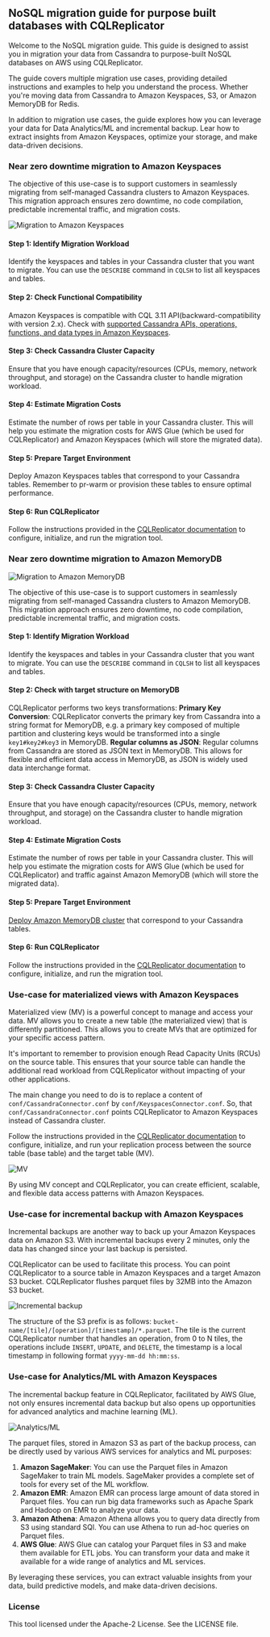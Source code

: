 ## NoSQL migration guide for purpose built databases with CQLReplicator

Welcome to the NoSQL migration guide. This guide is designed to assist you in migration your data from Cassandra to
purpose-built NoSQL databases on AWS using CQLReplicator.

The guide covers multiple migration use cases, providing detailed instructions and examples to help you understand
the process. Whether you're moving data from Cassandra to Amazon Keyspaces, S3, or Amazon MemoryDB for Redis.

In addition to migration use cases, the guide explores how you can leverage your data for Data Analytics/ML and
incremental
backup. Lear how to extract insights from Amazon Keyspaces, optimize your storage, and make data-driven decisions.

### Near zero downtime migration to Amazon Keyspaces

The objective of this use-case is to support customers in seamlessly migrating from self-managed Cassandra clusters to
Amazon Keyspaces.
This migration approach ensures zero downtime, no code compilation, predictable incremental traffic, and migration
costs.

![](usecase-cass-to-keyspaces.png "Migration to Amazon Keyspaces")

#### Step 1: Identify Migration Workload

Identify the keyspaces and tables in your Cassandra cluster that you want to migrate. You can use the `DESCRIBE` command
in `CQLSH` to list all keyspaces and tables.

#### Step 2: Check Functional Compatibility

Amazon Keyspaces is compatible with CQL 3.11 API(backward-compatibility with version 2.x). Check
with [supported Cassandra APIs,
operations, functions, and data types in Amazon Keyspaces](https://docs.aws.amazon.com/keyspaces/latest/devguide/cassandra-apis.html).

#### Step 3: Check Cassandra Cluster Capacity

Ensure that you have enough capacity/resources (CPUs, memory, network throughput, and storage) on the Cassandra cluster
to handle
migration workload.

#### Step 4: Estimate Migration Costs

Estimate the number of rows per table in your Cassandra cluster. This will help you estimate the migration costs for
AWS Glue (which be used for CQLReplicator) and Amazon Keyspaces (which will store the migrated data).

#### Step 5: Prepare Target Environment

Deploy Amazon Keyspaces tables that correspond to your Cassandra tables. Remember to pr-warm or provision these tables
to ensure
optimal performance.

#### Step 6: Run CQLReplicator

Follow the instructions provided in the [CQLReplicator documentation](glue/README.MD) to configure, initialize, and run
the migration tool.

### Near zero downtime migration to Amazon MemoryDB

![](usecase-cass-to-memorydb.png "Migration to Amazon MemoryDB")

The objective of this use-case is to support customers in seamlessly migrating from self-managed Cassandra clusters to
Amazon MemoryDB.
This migration approach ensures zero downtime, no code compilation, predictable incremental traffic, and migration
costs.

#### Step 1: Identify Migration Workload

Identify the keyspaces and tables in your Cassandra cluster that you want to migrate. You can use the `DESCRIBE` command
in `CQLSH` to list all keyspaces and tables.

#### Step 2: Check with target structure on MemoryDB

CQLReplicator performs two keys transformations:
**Primary Key Conversion**: CQLReplicator converts the primary key from Cassandra into a string format for MemoryDB,
e.g.
a primary key composed of multiple partition and clustering keys would be transformed into a single `key1#key2#key3` in
MemoryDB.
**Regular columns as JSON**: Regular columns from Cassandra are stored as JSON text in MemoryDB. This allows for
flexible and efficient
data access in MemoryDB, as JSON is widely used data interchange format.

#### Step 3: Check Cassandra Cluster Capacity

Ensure that you have enough capacity/resources (CPUs, memory, network throughput, and storage) on the Cassandra cluster
to handle
migration workload.

#### Step 4: Estimate Migration Costs

Estimate the number of rows per table in your Cassandra cluster. This will help you estimate the migration costs for
AWS Glue (which be used for CQLReplicator) and traffic against Amazon MemoryDB (which will store the migrated data).

#### Step 5: Prepare Target Environment

[Deploy Amazon MemoryDB cluster](https://docs.aws.amazon.com/memorydb/latest/devguide/set-up.html) that correspond to
your Cassandra tables.

#### Step 6: Run CQLReplicator

Follow the instructions provided in the [CQLReplicator documentation](glue/README.MD) to configure, initialize, and run
the migration tool.

### Use-case for materialized views with Amazon Keyspaces

Materialized view (MV) is a powerful concept to manage and access your data. MV allows you to create a new table
(the materialized view) that is differently partitioned. This allows you to create MVs that are optimized for
your specific access pattern.

It's important to remember to provision enough Read Capacity Units (RCUs) on the source table. This ensures that
your source table can handle the additional read workload from CQLReplicator without impacting of your other
applications.

The main change you need to do is to replace a content of `conf/CassandraConnector.conf`
by `conf/KeyspacesConnector.conf`.
So, that `conf/CassandraConnector.conf` points CQLReplicator to Amazon Keyspaces instead of Cassandra cluster.

Follow the instructions provided in the [CQLReplicator documentation](glue/README.MD) to configure, initialize, and run
your replication process between the source table (base table) and the target table (MV).

![](usecase-keyspaces-gsi-mv.png "MV")

By using MV concept and CQLReplicator, you can create efficient, scalable, and flexible data access patterns with
Amazon Keyspaces.

### Use-case for incremental backup with Amazon Keyspaces

Incremental backups are another way to back up your Amazon Keyspaces data on Amazon S3. With incremental backups every
2 minutes, only the data has changed since your last backup is persisted.

CQLReplicator can be used to facilitate this process. You can point CQLReplicator to a source table in Amazon Keyspaces
and a target Amazon S3 bucket. CQLReplicator flushes parquet files by 32MB into the Amazon S3 bucket.

![](usecase-cass-to-S3.png "Incremental backup")

The structure of the S3 prefix is as follows: `bucket-name/[tile]/[operation]/[timestamp]/*.parquet`.
The tile is the current CQLReplicator number that handles an operation, from 0 to N tiles, the operations include
`INSERT`, `UPDATE`, and `DELETE`, the timestamp is a local timestamp in following format `yyyy-mm-dd hh:mm:ss`.

### Use-case for Analytics/ML with Amazon Keyspaces

The incremental backup feature in CQLReplicator, facilitated by AWS Glue, not only ensures incremental data backup but
also opens up opportunities for advanced analytics and machine learning (ML).

![](usecase-keyspaces-analytics.png "Analytics/ML")

The parquet files, stored in Amazon S3 as part of the backup process, can be directly used by various AWS services for
analytics and ML purposes:

1. **Amazon SageMaker**: You can use the Parquet files in Amazon SageMaker to train ML models. SageMaker provides a
   complete
   set of tools for every set of the ML workflow.
2. **Amazon EMR**: Amazon EMR can process large amount of data stored in Parquet files. You can run big data frameworks
   such as Apache Spark and Hadoop on EMR to analyze your data.
3. **Amazon Athena**: Amazon Athena allows you to query data directly from S3 using standard SQl. You can use Athena to
   run ad-hoc queries on Parquet files.
4. **AWS Glue**: AWS Glue can catalog your Parquet files in S3 and make them available for ETL jobs. You can transform
   your data and make it available for a wide range of analytics and ML services.

By leveraging these services, you can extract valuable insights from your data, build predictive models, and make
data-driven decisions.

### License

This tool licensed under the Apache-2 License. See the LICENSE file.